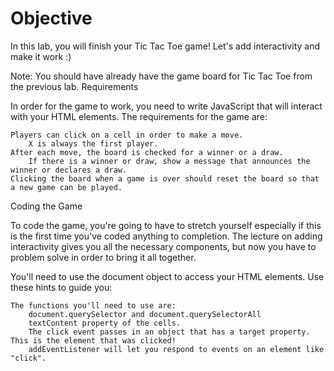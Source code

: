 # Objective

In this lab, you will finish your Tic Tac Toe game! Let's add interactivity and make it work :)

Note: You should have already have the game board for Tic Tac Toe from the previous lab.
Requirements

In order for the game to work, you need to write JavaScript that will interact with your HTML elements. The requirements for the game are:

    Players can click on a cell in order to make a move.
        X is always the first player.
    After each move, the board is checked for a winner or a draw.
        If there is a winner or draw, show a message that announces the winner or declares a draw.
    Clicking the board when a game is over should reset the board so that a new game can be played.

Coding the Game

To code the game, you're going to have to stretch yourself especially if this is the first time you've coded anything to completion. The lecture on adding interactivity gives you all the necessary components, but now you have to problem solve in order to bring it all together.

You'll need to use the document object to access your HTML elements. Use these hints to guide you:

    The functions you'll need to use are:
        document.querySelector and document.querySelectorAll
        textContent property of the cells.
        The click event passes in an object that has a target property. This is the element that was clicked!
        addEventListener will let you respond to events on an element like "click".
